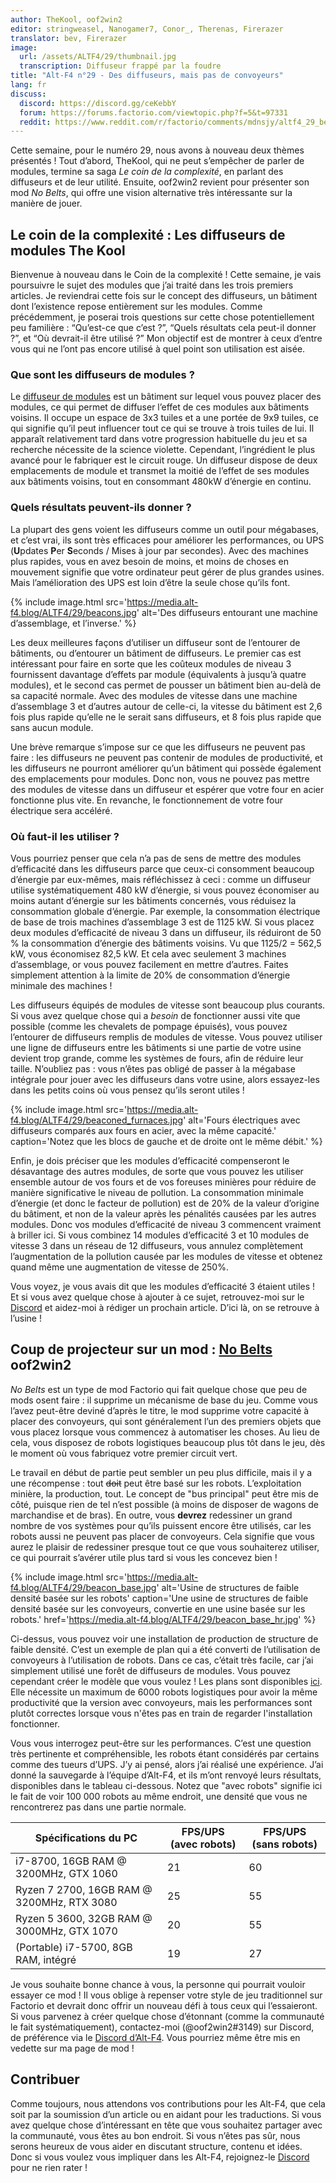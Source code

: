```yaml
---
author: TheKool, oof2win2
editor: stringweasel, Nanogamer7, Conor_, Therenas, Firerazer
translator: bev, Firerazer
image:
  url: /assets/ALTF4/29/thumbnail.jpg
  transcription: Diffuseur frappé par la foudre
title: "Alt-F4 n°29 - Des diffuseurs, mais pas de convoyeurs"
lang: fr
discuss:
  discord: https://discord.gg/ceKebbY
  forum: https://forums.factorio.com/viewtopic.php?f=5&t=97331
  reddit: https://www.reddit.com/r/factorio/comments/mdnsjy/altf4_29_beacons_and_not_belts/
---
```


Cette semaine, pour le numéro 29, nous avons à nouveau deux thèmes présentés ! Tout d’abord, TheKool, qui ne peut s’empêcher de parler de modules, termine sa saga *Le coin de la complexité*, en parlant des diffuseurs et de leur utilité. Ensuite, oof2win2 revient pour présenter son mod *No Belts*, qui offre une vision alternative très intéressante sur la manière de jouer.

## Le coin de la complexité : Les diffuseurs de modules <author>The Kool</author>

Bienvenue à nouveau dans le Coin de la complexité ! Cette semaine, je vais poursuivre le sujet des modules que j’ai traité dans les trois premiers articles. Je reviendrai cette fois sur le concept des diffuseurs, un bâtiment dont l’existence repose entièrement sur les modules. Comme précédemment, je poserai trois questions sur cette chose potentiellement peu familière : “Qu’est-ce que c’est ?”, “Quels résultats cela peut-il donner ?”, et “Où devrait-il être utilisé ?” Mon objectif est de montrer à ceux d’entre vous qui ne l’ont pas encore utilisé à quel point son utilisation est aisée.

### Que sont les diffuseurs de modules ?

Le [diffuseur de modules](https://wiki.factorio.com/Beacon/fr) est un bâtiment sur lequel vous pouvez placer des modules, ce qui permet de diffuser l’effet de ces modules aux bâtiments voisins. Il occupe un espace de 3x3 tuiles et a une portée de 9x9 tuiles, ce qui signifie qu’il peut influencer tout ce qui se trouve à trois tuiles de lui. Il apparaît relativement tard dans votre progression habituelle du jeu et sa recherche nécessite de la science violette. Cependant, l’ingrédient le plus avancé pour le fabriquer est le circuit rouge. Un diffuseur dispose de deux emplacements de module et transmet la moitié de l’effet de ses modules aux bâtiments voisins, tout en consommant 480kW d’énergie en continu.

### Quels résultats peuvent-ils donner ?

La plupart des gens voient les diffuseurs comme un outil pour mégabases, et c’est vrai, ils sont très efficaces pour améliorer les performances, ou UPS (**U**pdates **P**er **S**econds / Mises à jour par secondes). Avec des machines plus rapides, vous en avez besoin de moins, et moins de choses en mouvement signifie que votre ordinateur peut gérer de plus grandes usines. Mais l’amélioration des UPS est loin d’être la seule chose qu’ils font.

{% include image.html src='https://media.alt-f4.blog/ALTF4/29/beacons.jpg' alt='Des diffuseurs entourant une machine d’assemblage, et l’inverse.' %}

Les deux meilleures façons d’utiliser un diffuseur sont de l’entourer de bâtiments, ou d’entourer un bâtiment de diffuseurs. Le premier cas est intéressant pour faire en sorte que les coûteux modules de niveau 3 fournissent davantage d’effets par module (équivalents à jusqu’à quatre modules), et le second cas permet de pousser un bâtiment bien au-delà de sa capacité normale. Avec des modules de vitesse dans une machine d’assemblage 3 et d’autres autour de celle-ci, la vitesse du bâtiment est 2,6 fois plus rapide qu’elle ne le serait sans diffuseurs, et 8 fois plus rapide que sans aucun module.

Une brève remarque s’impose sur ce que les diffuseurs ne peuvent pas faire : les diffuseurs ne peuvent pas contenir de modules de productivité, et les diffuseurs ne pourront améliorer qu’un bâtiment qui possède également des emplacements pour modules. Donc non, vous ne pouvez pas mettre des modules de vitesse dans un diffuseur et espérer que votre four en acier fonctionne plus vite. En revanche, le fonctionnement de votre four électrique sera accéléré.

### Où faut-il les utiliser ?

Vous pourriez penser que cela n’a pas de sens de mettre des modules d’efficacité dans les diffuseurs parce que ceux-ci consomment beaucoup d’énergie par eux-mêmes, mais réfléchissez à ceci : comme un diffuseur utilise systématiquement 480 kW d’énergie, si vous pouvez économiser au moins autant d’énergie sur les bâtiments concernés, vous réduisez la consommation globale d’énergie. Par exemple, la consommation électrique de base de trois machines d’assemblage 3 est de 1125 kW. Si vous placez deux modules d’efficacité de niveau 3 dans un diffuseur, ils réduiront de 50 % la consommation d’énergie des bâtiments voisins. Vu que 1125/2 = 562,5 kW, vous économisez 82,5 kW. Et cela avec seulement 3 machines d’assemblage, or vous pouvez facilement en mettre d’autres. Faites simplement attention à la limite de 20% de consommation d’énergie minimale des machines !

Les diffuseurs équipés de modules de vitesse sont beaucoup plus courants. Si vous avez quelque chose qui a *besoin* de fonctionner aussi vite que possible (comme les chevalets de pompage épuisés), vous pouvez l’entourer de diffuseurs remplis de modules de vitesse. Vous pouvez utiliser une ligne de diffuseurs entre les bâtiments si une partie de votre usine devient trop grande, comme les systèmes de fours, afin de réduire leur taille. N’oubliez pas : vous n’êtes pas obligé de passer à la mégabase intégrale pour jouer avec les diffuseurs dans votre usine, alors essayez-les dans les petits coins où vous pensez qu’ils seront utiles !

{% include image.html src='https://media.alt-f4.blog/ALTF4/29/beaconed_furnaces.jpg' alt='Fours électriques avec diffuseurs comparés aux fours en acier, avec la même capacité.' caption='Notez que les blocs de gauche et de droite ont le même débit.' %}

Enfin, je dois préciser que les modules d’efficacité compenseront le désavantage des autres modules, de sorte que vous pouvez les utiliser ensemble autour de vos fours et de vos foreuses minières pour réduire de manière significative le niveau de pollution. La consommation minimale d’énergie (et donc le facteur de pollution) est de 20% de la valeur d’origine du bâtiment, et non de la valeur après les pénalités causées par les autres modules. Donc vos modules d’efficacité de niveau 3 commencent vraiment à briller ici. Si vous combinez 14 modules d’efficacité 3 et 10 modules de vitesse 3 dans un réseau de 12 diffuseurs, vous annulez complètement l’augmentation de la pollution causée par les modules de vitesse et obtenez quand même une augmentation de vitesse de 250%.

Vous voyez, je vous avais dit que les modules d’efficacité 3 étaient utiles ! Et si vous avez quelque chose à ajouter à ce sujet, retrouvez-moi sur le [Discord](https://discord.gg/AsXAwyV) et aidez-moi à rédiger un prochain article. D’ici là, on se retrouve à l’usine !

## Coup de projecteur sur un mod : [No Belts](https://mods.factorio.com/mod/no-belts) <author>oof2win2</author>

*No Belts* est un type de mod Factorio qui fait quelque chose que peu de mods osent faire : il supprime un mécanisme de base du jeu. Comme vous l’avez peut-être deviné d’après le titre, le mod supprime votre capacité à placer des convoyeurs, qui sont généralement l’un des premiers objets que vous placez lorsque vous commencez à automatiser les choses. Au lieu de cela, vous disposez de robots logistiques beaucoup plus tôt dans le jeu, dès le moment où vous fabriquez votre premier circuit vert.

Le travail en début de partie peut sembler un peu plus difficile, mais il y a une récompense : tout ~~doit~~ peut être basé sur les robots. L’exploitation minière, la production, tout. Le concept de "bus principal" peut être mis de côté, puisque rien de tel n’est possible (à moins de disposer de wagons de marchandise et de bras). En outre, vous **devrez** redessiner un grand nombre de vos systèmes pour qu’ils puissent encore être utilisés, car les robots aussi ne peuvent pas placer de convoyeurs. Cela signifie que vous aurez le plaisir de redessiner presque tout ce que vous souhaiterez utiliser, ce qui pourrait s’avérer utile plus tard si vous les concevez bien !

{% include image.html src='https://media.alt-f4.blog/ALTF4/29/beacon_base.jpg' alt='Usine de structures de faible densité basée sur les robots' caption='Une usine de structures de faible densité basée sur les convoyeurs, convertie en une usine basée sur les robots.' href='https://media.alt-f4.blog/ALTF4/29/beacon_base_hr.jpg' %}

Ci-dessus, vous pouvez voir une installation de production de structure de faible densité. C’est un exemple de plan qui a été converti de l’utilisation de convoyeurs à l’utilisation de robots. Dans ce cas, c’était très facile, car j’ai simplement utilisé une forêt de diffuseurs de modules. Vous pouvez cependant créer le modèle que vous voulez ! Les plans sont disponibles [ici](https://media.alt-f4.blog/ALTF4/29/blueprint.txt). Elle nécessite un maximum de 6000 robots logistiques pour avoir la même productivité que la version avec convoyeurs, mais les performances sont plutôt correctes lorsque vous n'êtes pas en train de regarder l'installation fonctionner.

Vous vous interrogez peut-être sur les performances. C’est une question très pertinente et compréhensible, les robots étant considérés par certains comme des tueurs d’UPS. J’y ai pensé, alors j’ai réalisé une expérience. J’ai donné la sauvegarde à l’équipe d’Alt-F4, et ils m’ont renvoyé leurs résultats, disponibles dans le tableau ci-dessous. Notez que "avec robots" signifie ici le fait de voir 100 000 robots au même endroit, une densité que vous ne rencontrerez pas dans une partie normale.

| Spécifications du PC                       | FPS/UPS (avec robots) | FPS/UPS (sans robots) |
|--------------------------------------------|-----------------------|-----------------------|
| i7-8700, 16GB RAM @ 3200MHz, GTX 1060      | 21                    | 60                    |
| Ryzen 7 2700, 16GB RAM @ 3200MHz, RTX 3080 | 25                    | 55                    |
| Ryzen 5 3600, 32GB RAM @ 3000MHz, GTX 1070 | 20                    | 55                    |
| (Portable) i7-5700, 8GB RAM, intégré       | 19                    | 27                    |

Je vous souhaite bonne chance à vous, la personne qui pourrait vouloir essayer ce mod ! Il vous oblige à repenser votre style de jeu traditionnel sur Factorio et devrait donc offrir un nouveau défi à tous ceux qui l’essaieront. Si vous parvenez à créer quelque chose d’étonnant (comme la communauté le fait systématiquement), contactez-moi (@oof2win2#3149) sur Discord, de préférence via le [Discord d’Alt-F4](https://discord.gg/ceKebbY). Vous pourriez même être mis en vedette sur ma page de mod !

## Contribuer

Comme toujours, nous attendons vos contributions pour les Alt-F4, que cela soit par la soumission d’un article ou en aidant pour les traductions. Si vous avez quelque chose d’intéressant en tête que vous souhaitez partager avec la communauté, vous êtes au bon endroit. Si vous n’êtes pas sûr, nous serons heureux de vous aider en discutant structure, contenu et idées. Donc si vous voulez vous impliquer dans les Alt-F4, rejoignez-le [Discord](https://discord.gg/nxnCFkb) pour ne rien rater !
